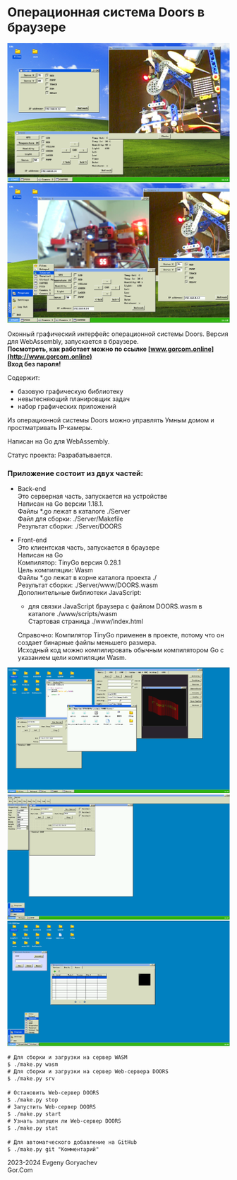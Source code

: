 # Операционная система Doors в браузере

![img/Screenshot5.png](img/Screenshot5.png)
![img/Screenshot4.png](img/Screenshot4.png)

Оконный графический интерфейс операционной системы Doors. Версия для WebAssembly, запускается в браузере.  
**Посмотреть, как работает можно по ссылке [www.gorcom.online](http://www.gorcom.online)**  
**Вход без пароля!**

Содержит:
- базовую графическую библиотеку
- невытесняющий планировщик задач
- набор графических приложений

Из операционной системы Doors можно управлять Умным домом и простматривать IP-камеры.

Написан на Go для WebAssembly.

Статус проекта: Разрабатывается.


### Приложение состоит из двух частей:
- Back-end  
	Это серверная часть, запускается на устройстве  
	Написан на Go версии 1.18.1.  
	Файлы *.go лежат в каталоге ./Server  
	Файл для сборки: ./Server/Makefile  
	Результат сборки: ./Server/DOORS  
- Front-end  
	Это клиентская часть, запускается в браузере  
	Написан на Go  
	Компилятор: TinyGo версия 0.28.1  
	Цель компиляции: Wasm  
	Файлы *.go лежат в корне каталога проекта ./  
	Результат сборки: ./Server/www/DOORS.wasm  
	Дополнительные библиотеки JavaScript:  
	- для связки JavaScript браузера с файлом DOORS.wasm в каталоге ./www/scripts/wasm  
	Стартовая страница ./www/index.html  
	
	Справочно: Компилятор TinyGo применен в проекте, потому что он создает бинарные файлы меньшего размера.  
			   Исходный код можно компилировать обычным компилятором Go с указанием цели компиляции Wasm.  

![img/Screenshot1.png](img/Screenshot1.png)
![img/Screenshot2.png](img/Screenshot2.png)
![img/Screenshot3.png](img/Screenshot3.png)


```
# Для сборки и загрузки на сервер WASM
$ ./make.py wasm
# Для сборки и загрузки на сервер Web-сервера DOORS
$ ./make.py srv

# Остановить Web-сервер DOORS
$ ./make.py stop
# Запустить Web-сервер DOORS
$ ./make.py start
# Узнать запущен ли Web-сервер DOORS
$ ./make.py stat

# Для автоматческого добавление на GitHub
$ ./make.py git "Комментарий"
```

2023-2024 Evgeny Goryachev    
Gor.Com 


